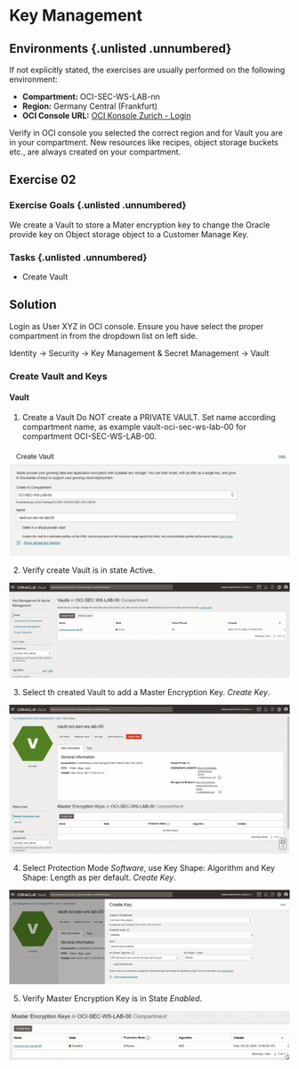 <!-- markdownlint-disable MD024 -->
<!-- markdownlint-disable MD029 -->
<!-- markdownlint-disable MD033 -->

# Key Management
## Environments {.unlisted .unnumbered}

If not explicitly stated, the exercises are usually performed on the following
environment:

- **Compartment:** OCI-SEC-WS-LAB-nn
- **Region:** Germany Central (Frankfurt)
- **OCI Console URL:**
  <a href="https://console.eu-frankfurt-1.oraclecloud.com" target="_blank" rel="noopener">
  OCI Konsole Zurich - Login</a>

Verify in OCI console you selected the correct region and for Vault you are
in your compartment. New resources like recipes, object storage buckets etc.,
are always created on your compartment.

## Exercise 02

### Exercise Goals {.unlisted .unnumbered}

We create a Vault to store a Mater encryption key to change the Oracle provide key on Object storage object to a Customer Manage Key.

### Tasks {.unlisted .unnumbered}

- Create Vault

## Solution

Login as User XYZ in OCI console. Ensure you have select the proper compartment
in from the dropdown list on left side.

Identity -> Security -> Key Management & Secret Management -> Vault


### Create Vault and Keys

#### Vault

1. Create a Vault
Do NOT create a PRIVATE VAULT. Set name according compartment name, as example vault-oci-sec-ws-lab-00 for compartment OCI-SEC-WS-LAB-00.

![>> step_1](images/screenshot-vault_create_1.jpg)

2. Verify  create Vault is in state Active.

![>> step_2](images/screenshot-vault_create_2.jpg)

3. Select th created Vault to add a Master Encryption Key. _Create Key_.

![>> step_3](images/screenshot-vault_create_3.jpg)

4. Select Protection Mode _Software_, use Key Shape: Algorithm and Key Shape: Length as per default. _Create Key_.

![>> step_4](images/screenshot-vault_create_4.jpg)

5. Verify Master Encryption Key is in State _Enabled_.

![>> step_5](images/screenshot-vault_create_5.jpg)